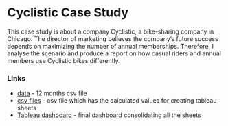 # **Cyclistic Case Study** 
This case study is about a company Cyclistic, a bike-sharing company in Chicago. The director of marketing believes the company’s future success depends on maximizing the number of annual memberships. Therefore, I analyse the scenario and produce a report on how casual riders and annual members use Cyclistic bikes differently.

### **Links**
+ [data](https://github.com/loghasuha/cyclistic/tree/main/data) - 12 months csv file
+ [csv files](https://github.com/loghasuha/cyclistic/tree/main/csv_calculated)  - csv file which has the calculated values for creating tableau sheets
+ [Tableau dashboard](https://public.tableau.com/views/cyclistictableau_16817430383780/Dashboard1?:language=en-US&:display_count=n&:origin=viz_share_link) - final dashboard consolidating all the sheets 

